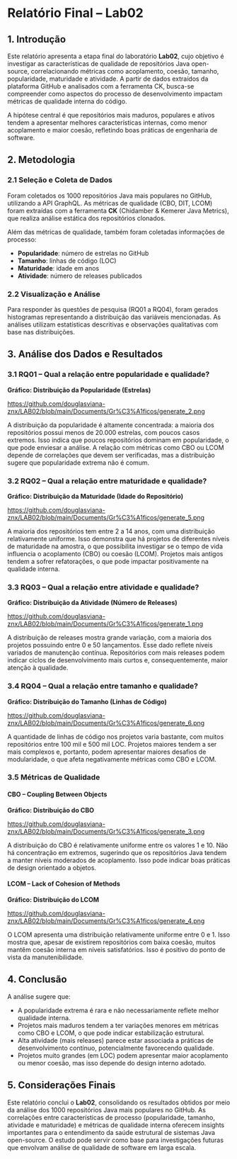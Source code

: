 
# Relatório Final – Lab02

## 1. Introdução

Este relatório apresenta a etapa final do laboratório **Lab02**, cujo objetivo é investigar as características de qualidade de repositórios Java open-source, correlacionando métricas como acoplamento, coesão, tamanho, popularidade, maturidade e atividade. A partir de dados extraídos da plataforma GitHub e analisados com a ferramenta CK, busca-se compreender como aspectos do processo de desenvolvimento impactam métricas de qualidade interna do código.

A hipótese central é que repositórios mais maduros, populares e ativos tendem a apresentar melhores características internas, como menor acoplamento e maior coesão, refletindo boas práticas de engenharia de software.

## 2. Metodologia

### 2.1 Seleção e Coleta de Dados

Foram coletados os 1000 repositórios Java mais populares no GitHub, utilizando a API GraphQL. As métricas de qualidade (CBO, DIT, LCOM) foram extraídas com a ferramenta **CK** (Chidamber & Kemerer Java Metrics), que realiza análise estática dos repositórios clonados.

Além das métricas de qualidade, também foram coletadas informações de processo:
- **Popularidade**: número de estrelas no GitHub  
- **Tamanho**: linhas de código (LOC)  
- **Maturidade**: idade em anos  
- **Atividade**: número de releases publicados  

### 2.2 Visualização e Análise

Para responder às questões de pesquisa (RQ01 a RQ04), foram gerados histogramas representando a distribuição das variáveis mencionadas. As análises utilizam estatísticas descritivas e observações qualitativas com base nas distribuições.

## 3. Análise dos Dados e Resultados

### 3.1 RQ01 – Qual a relação entre popularidade e qualidade?

**Gráfico: Distribuição da Popularidade (Estrelas)**  

https://github.com/douglasviana-znx/LAB02/blob/main/Documents/Gr%C3%A1ficos/generate_2.png

A distribuição da popularidade é altamente concentrada: a maioria dos repositórios possui menos de 20.000 estrelas, com poucos casos extremos. Isso indica que poucos repositórios dominam em popularidade, o que pode enviesar a análise. A relação com métricas como CBO ou LCOM depende de correlações que devem ser verificadas, mas a distribuição sugere que popularidade extrema não é comum.

### 3.2 RQ02 – Qual a relação entre maturidade e qualidade?

**Gráfico: Distribuição da Maturidade (Idade do Repositório)**  

https://github.com/douglasviana-znx/LAB02/blob/main/Documents/Gr%C3%A1ficos/generate_5.png

A maioria dos repositórios tem entre 2 a 14 anos, com uma distribuição relativamente uniforme. Isso demonstra que há projetos de diferentes níveis de maturidade na amostra, o que possibilita investigar se o tempo de vida influencia o acoplamento (CBO) ou coesão (LCOM). Projetos mais antigos tendem a sofrer refatorações, o que pode impactar positivamente na qualidade interna.

### 3.3 RQ03 – Qual a relação entre atividade e qualidade?

**Gráfico: Distribuição da Atividade (Número de Releases)**  

https://github.com/douglasviana-znx/LAB02/blob/main/Documents/Gr%C3%A1ficos/generate_1.png

A distribuição de releases mostra grande variação, com a maioria dos projetos possuindo entre 0 e 50 lançamentos. Esse dado reflete níveis variados de manutenção contínua. Repositórios com mais releases podem indicar ciclos de desenvolvimento mais curtos e, consequentemente, maior atenção à qualidade.

### 3.4 RQ04 – Qual a relação entre tamanho e qualidade?

**Gráfico: Distribuição do Tamanho (Linhas de Código)**  

https://github.com/douglasviana-znx/LAB02/blob/main/Documents/Gr%C3%A1ficos/generate_6.png

A quantidade de linhas de código nos projetos varia bastante, com muitos repositórios entre 100 mil e 500 mil LOC. Projetos maiores tendem a ser mais complexos e, portanto, podem apresentar maiores desafios de modularidade, o que afeta negativamente métricas como CBO e LCOM.

### 3.5 Métricas de Qualidade

#### CBO – Coupling Between Objects

**Gráfico: Distribuição do CBO**  

https://github.com/douglasviana-znx/LAB02/blob/main/Documents/Gr%C3%A1ficos/generate_3.png

A distribuição do CBO é relativamente uniforme entre os valores 1 e 10. Não há concentração em extremos, sugerindo que os repositórios Java tendem a manter níveis moderados de acoplamento. Isso pode indicar boas práticas de design orientado a objetos.

#### LCOM – Lack of Cohesion of Methods

**Gráfico: Distribuição do LCOM**  

https://github.com/douglasviana-znx/LAB02/blob/main/Documents/Gr%C3%A1ficos/generate_4.png

O LCOM apresenta uma distribuição relativamente uniforme entre 0 e 1. Isso mostra que, apesar de existirem repositórios com baixa coesão, muitos mantêm coesão interna em níveis satisfatórios. Isso é positivo do ponto de vista da manutenibilidade.

## 4. Conclusão

A análise sugere que:

- A popularidade extrema é rara e não necessariamente reflete melhor qualidade interna.
- Projetos mais maduros tendem a ter variações menores em métricas como CBO e LCOM, o que pode indicar estabilização estrutural.
- Alta atividade (mais releases) parece estar associada a práticas de desenvolvimento contínuo, potencialmente favorecendo qualidade.
- Projetos muito grandes (em LOC) podem apresentar maior acoplamento ou menor coesão, mas isso depende do design interno adotado.

## 5. Considerações Finais

Este relatório conclui o **Lab02**, consolidando os resultados obtidos por meio da análise dos 1000 repositórios Java mais populares no GitHub. As correlações entre características de processo (popularidade, tamanho, atividade e maturidade) e métricas de qualidade interna oferecem insights importantes para o entendimento da saúde estrutural de sistemas Java open-source. O estudo pode servir como base para investigações futuras que envolvam análise de qualidade de software em larga escala.
